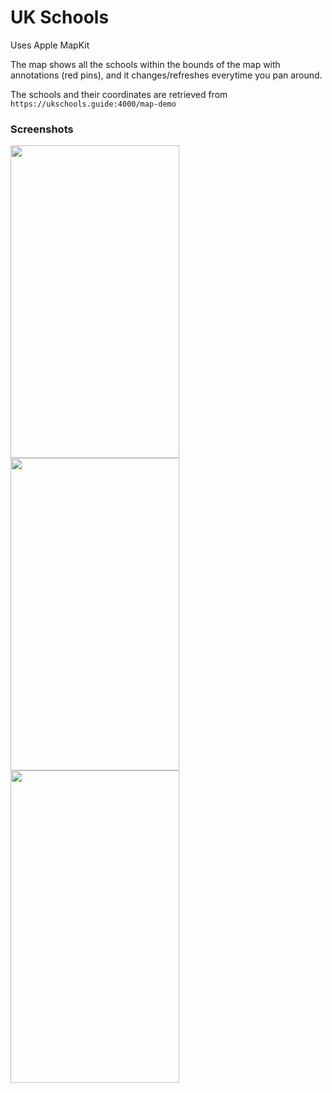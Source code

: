 # UK Schools

Uses Apple MapKit

The map shows all the schools within the bounds of the map with annotations (red pins), and it changes/refreshes everytime you pan around.

The schools and their coordinates are retrieved from `https://ukschools.guide:4000/map-demo`

### Screenshots
<img align="left" src="Screenshots/screen1.png" width="270" height="500" />
<img align="left" src="Screenshots/screen2.png" width="270" height="500" />
<img align="left" src="Screenshots/screen3.png" width="270" height="500" />